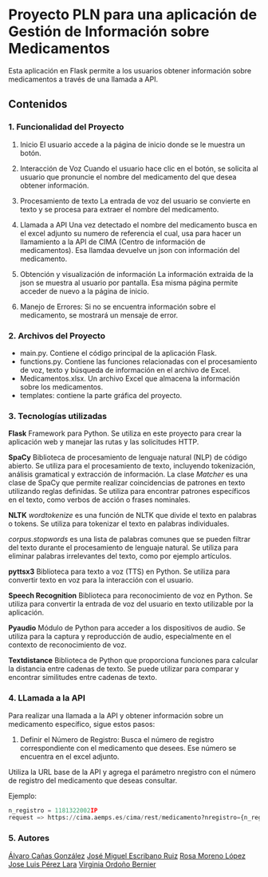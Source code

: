 # Proyecto PLN para una aplicación de Gestión de Información sobre Medicamentos

Esta aplicación en Flask permite a los usuarios obtener información sobre medicamentos a través de una llamada a API. 

## Contenidos

### 1. Funcionalidad del Proyecto
1. Inicio
El usuario accede a la página de inicio donde se le muestra un botón.

2. Interacción de Voz
Cuando el usuario hace clic en el botón, se solicita al usuario que pronuncie el nombre del medicamento del que desea obtener información.

3. Procesamiento de texto
La entrada de voz del usuario se convierte en texto y se procesa para extraer el nombre del medicamento.

4. Llamada a API
Una vez detectado el nombre del medicamento busca en el excel adjunto su numero de referencia el cual, usa para hacer un llamamiento a la API de CIMA (Centro de información de medicamentos). Esa llamdaa devuelve un json con información  del medicamento.

4. Obtención y visualización de información
La información extraida de la json se muestra al usuario por pantalla. Esa misma página permite acceder de nuevo a la página de inicio.

5. Manejo de Errores:
Si no se encuentra información sobre el medicamento, se mostrará un mensaje de error.

### 2. Archivos del Proyecto
- main.py. Contiene el código principal de la aplicación Flask.
- functions.py. Contiene las funciones relacionadas con el procesamiento de voz, texto y búsqueda de información en el archivo de Excel.
- Medicamentos.xlsx. Un archivo Excel que almacena la información sobre los medicamentos.
- templates: contiene la parte gráfica del proyecto.

### 3. Tecnologías utilizadas
**Flask**
Framework para Python. Se utiliza en este proyecto para crear la aplicación web y manejar las rutas y las solicitudes HTTP.

**SpaCy** 
Biblioteca de procesamiento de lenguaje natural (NLP) de código abierto. Se utiliza para el procesamiento de texto, incluyendo tokenización, análisis gramatical y extracción de información. La clase _Matcher_ es una clase de SpaCy que permite realizar coincidencias de patrones en texto utilizando reglas definidas. Se utiliza para encontrar patrones específicos en el texto, como verbos de acción o frases nominales.

**NLTK**
_wordtokenize_ es una función de NLTK que divide el texto en palabras o tokens. Se utiliza para tokenizar el texto en palabras individuales.

_corpus.stopwords_ es una lista de palabras comunes que se pueden filtrar del texto durante el procesamiento de lenguaje natural.
Se utiliza para eliminar palabras irrelevantes del texto, como por ejemplo artículos.

**pyttsx3**
Biblioteca para texto a voz (TTS) en Python. Se utiliza para convertir texto en voz para la interacción con el usuario.

**Speech Recognition**
Biblioteca para reconocimiento de voz en Python. Se utiliza para convertir la entrada de voz del usuario en texto utilizable por la aplicación.

**Pyaudio**
Módulo de Python para acceder a los dispositivos de audio. Se utiliza para la captura y reproducción de audio, especialmente en el contexto de reconocimiento de voz.

**Textdistance**
Biblioteca de Python que proporciona funciones para calcular la distancia entre cadenas de texto. Se puede utilizar para comparar y encontrar similitudes entre cadenas de texto.

### 4. LLamada a la API

Para realizar una llamada a la API y obtener información sobre un medicamento específico, sigue estos pasos:

1. Definir el Número de Registro:
Busca el número de registro correspondiente con el medicamento que desees. Ese número se encuentra en el excel adjunto. 

Utiliza la URL base de la API y agrega el parámetro nregistro con el número de registro del medicamento que deseas consultar. 

Ejemplo:
```python
n_registro = 1181322002IP
request => https://cima.aemps.es/cima/rest/medicamento?nregistro={n_registro}
```

### 5. Autores
[Álvaro Cañas González](https://github.com/MameHub)
[José Miguel Escribano Ruiz](https://github.com/JMER15)
[Rosa Moreno López](https://github.com/rosaml96)
[Jose Luis Pérez Lara](https://github.com/JoseLuixrax)
[Virginia Ordoño Bernier](https://github.com/viorbe20)